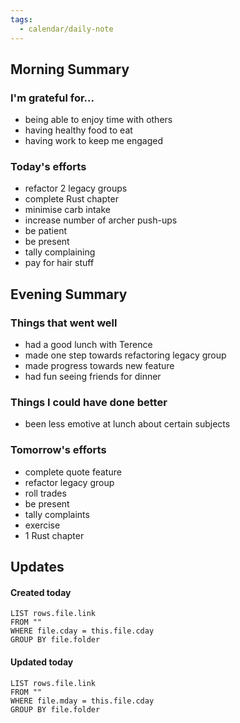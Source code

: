 ```yaml
---
tags:
  - calendar/daily-note
---
```


## Morning Summary

### I'm grateful for...

- being able to enjoy time with others
- having healthy food to eat
- having work to keep me engaged

### Today's efforts

- refactor 2 legacy groups
- complete Rust chapter
- minimise carb intake
- increase number of archer push-ups
- be patient
- be present 
- tally complaining
- pay for hair stuff

## Evening Summary

### Things that went well

- had a good lunch with Terence
- made one step towards refactoring legacy group
- made progress towards new feature 
- had fun seeing friends for dinner

### Things I could have done better

- been less emotive at lunch about certain subjects

### Tomorrow's efforts

- complete quote feature
- refactor legacy group
- roll trades
- be present
- tally complaints
- exercise
- 1 Rust chapter

## Updates

#### Created today

```dataview
LIST rows.file.link
FROM ""
WHERE file.cday = this.file.cday
GROUP BY file.folder
```

#### Updated today

```dataview
LIST rows.file.link
FROM ""
WHERE file.mday = this.file.cday
GROUP BY file.folder
```
